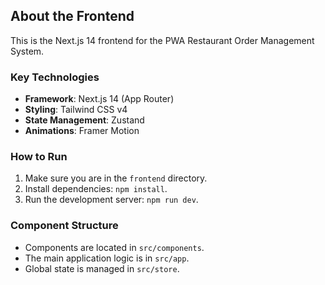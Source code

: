 ## About the Frontend

This is the Next.js 14 frontend for the PWA Restaurant Order Management System.

### Key Technologies

- **Framework**: Next.js 14 (App Router)
- **Styling**: Tailwind CSS v4
- **State Management**: Zustand
- **Animations**: Framer Motion

### How to Run

1.  Make sure you are in the `frontend` directory.
2.  Install dependencies: `npm install`.
3.  Run the development server: `npm run dev`.

### Component Structure

- Components are located in `src/components`.
- The main application logic is in `src/app`.
- Global state is managed in `src/store`.
